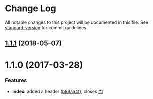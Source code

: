 # Change Log

All notable changes to this project will be documented in this file. See [standard-version](https://github.com/conventional-changelog/standard-version) for commit guidelines.

<a name="1.1.1"></a>
## [1.1.1](https://github.com/devboosts/conventional-commits/compare/v1.1.0...v1.1.1) (2018-05-07)



<a name="1.1.0"></a>
# 1.1.0 (2017-03-28)


### Features

* **index:** added a header ([b88aa4f](https://github.com/devboosts/conventional-commits/commit/b88aa4f)), closes [#1](https://github.com/devboosts/conventional-commits/issues/1)
